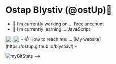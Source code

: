 ### <h1>Ostap Blystiv (@ostUp)👋</h1>

- 🔭 I’m currently working on ... Freelancehunt
- 🌱 I’m currently learning ... JavaScript
<a href="https://www.linkedin.com/in/ostap4iiik/">
  <img align="left" alt="ostUp's LinkdeIN" width="22px" color='#333' src="https://cdn.jsdelivr.net/npm/simple-icons@v3/icons/linkedin.svg" />
</a>
<a href="https://www.instagram.com/bov10/">
  <img align="left" alt="ostUp's Instagram" width="22px" color='#333' src="https://cdn.jsdelivr.net/npm/simple-icons@v3/icons/instagram.svg" />
</a>
- 📫 How to reach me: ... [My website](https://ostup.github.io/blystsiv/)
- <p> <img src="https://github-readme-stats.vercel.app/api?username=ostUp&show_icons=true" alt="myGitStats" />
-->

